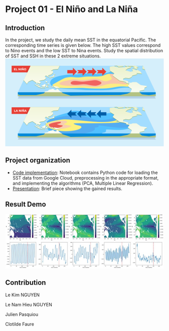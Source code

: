 # Project 01 - El Niño and La Niña

## Introduction
In the project, we study the daily mean SST in the equatorial Pacific. The corresponding time series is given below. The high SST values correspond to Nino events and the low SST to Nina events. Study the spatial distribution of SST and SSH in these 2 extreme situations.
![El Niño and La Niña](./Intro.png "El Niño and La Niña.")

## Project organization
 * [Code implementation](./project01.ipynb): Notebook contains Python code for loading the SST data from Google Cloud, preprocessing in the appropriate format, and implementing the algorithms (PCA, Multiple Linear Regression).
 * [Presentation](./project01.ppt): Brief piece showing the gained results.

## Result Demo
![Result Demo](./Demo.jpg "Time series and maps of pattern by applying 5 components in PCA method.")

## Contribution
Le Kim NGUYEN

Le Nam Hieu NGUYEN

Julien Pasquiou

Clotilde Faure